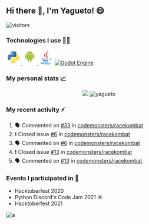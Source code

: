 ## Hi there 👋, I'm Yagueto! 😄


![visitors](https://visitor-badge-reloaded.herokuapp.com/badge?page_id=yagueto_fina&style=for-the-badge)

### Technologies I use 👨‍💻

<p align="left"> 
<a href="https://www.python.org" target="_blank"><img src="https://raw.githubusercontent.com/devicons/devicon/master/icons/python/python-original.svg" alt="python" width="40" height="40"/> </a> 
<a href="https://developer.android.com" target="_blank"> <img src="https://raw.githubusercontent.com/devicons/devicon/master/icons/android/android-original-wordmark.svg" alt="android" width="40" height="40"/> </a>
<a href="https://www.java.com" target="_blank"><img src="https://raw.githubusercontent.com/devicons/devicon/master/icons/java/java-original.svg" alt="java" width="40" height="40"/></a>
<a href="https://www.godotengine.org" target="_blank"><img src="https://cdn.jsdelivr.net/gh/devicons/devicon/icons/godot/godot-original.svg" alt="Godot Engine" width="40" height="40"/> </a>

### My personal stats 📈
<div align="center"> 
  <a>
    <img src=https://github-readme-stats.vercel.app/api?username=yagueto&count_private=true&show_icons=true width=50%></img>
  </a>
  <img src="https://github-readme-streak-stats.herokuapp.com/?user=yagueto" alt="yagueto" width=49% />
</div>


### My recent activity ⚡

  <!--START_SECTION:activity-->
1. 🗣 Commented on [#33](https://github.com/codemonsters/racekombat/issues/33) in [codemonsters/racekombat](https://github.com/codemonsters/racekombat)
2. ❗️ Closed issue [#6](https://github.com/codemonsters/racekombat/issues/6) in [codemonsters/racekombat](https://github.com/codemonsters/racekombat)
3. 🗣 Commented on [#6](https://github.com/codemonsters/racekombat/issues/6) in [codemonsters/racekombat](https://github.com/codemonsters/racekombat)
4. ❗️ Closed issue [#13](https://github.com/codemonsters/racekombat/issues/13) in [codemonsters/racekombat](https://github.com/codemonsters/racekombat)
5. 🗣 Commented on [#13](https://github.com/codemonsters/racekombat/issues/13) in [codemonsters/racekombat](https://github.com/codemonsters/racekombat)
  <!--END_SECTION:activity-->
  

### Events I participated in 📆

- Hacktoberfest 2020
- Python Discord's Code Jam 2021 ☀️
- Hacktoberfest 2021

![a](https://api.countapi.xyz/hit/yaguetogithub/profile?img)
